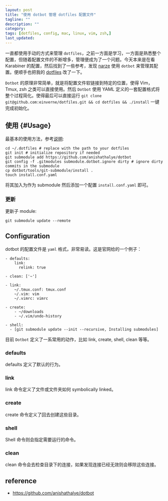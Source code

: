 ```yaml
---
layout: post
title: "使用 dotbot 管理 dotfiles 配置文件"
tagline: ""
description: ""
category:
tags: [dotfiles, config, mac, linux, vim, zsh,]
last_updated:
---
```


一直都使用手动的方式来管理 `dotfiles`，之前一方面是学习，一方面是熟悉整个配置，但随着配置文件的不断增多，管理便成为了一个问题。今天本来是在看 Karabiner 的配置，然后找到了一些参考，发现 [narze](https://github.com/narze/) 使用 `dotbot` 来管理其配置。便顺手也把我的 [dotfiles](https://github.com/einverne/dotfiles) 改了一下。

`Dotbot` 的原理非常简单，就是将配置文件软链接到特定的位置，使得 Vim，Tmux, zsh 之类可以直接使用。然后 `Dotbot` 使用 YAML 定义的一套配置格式将整个过程简化。使得最后可以直接运行 `git clone git@github.com:einverne/dotfiles.git && cd dotfiles && ./install` 一键完成初始化。

## 使用 {#Usage}
最基本的使用方法，参考[说明](https://github.com/anishathalye/dotbot#getting-started):

```
cd ~/.dotfiles # replace with the path to your dotfiles
git init # initialize repository if needed
git submodule add https://github.com/anishathalye/dotbot
git config -f .gitmodules submodule.dotbot.ignore dirty # ignore dirty commits in the submodule
cp dotbot/tools/git-submodule/install .
touch install.conf.yaml
```

将其加入为作为 submodule 然后添加一个配置 `install.conf.yaml` 即可。

### 更新
更新子 module:

```
git submodule update --remote 
```


## Configuration

dotbot 的配置文件是 `yaml` 格式，非常易读。这是官网给的一个例子：

```
- defaults:
    link:
      relink: true

- clean: ['~']

- link:
    ~/.tmux.conf: tmux.conf
    ~/.vim: vim
    ~/.vimrc: vimrc

- create:
    - ~/downloads
    - ~/.vim/undo-history

- shell:
  - [git submodule update --init --recursive, Installing submodules]
```

目前 `Dotbot` 定义了一系常用的动作，比如 link, create, shell, clean 等等。

### defaults
defaults 定义了默认的行为。

### link

link 命令定义了文件或文件夹如何 symbolically linked。

### create

create 命令定义了回去创建这些目录。

### shell
Shell 命令则会指定需要运行的命令。

### clean
clean 命令会去检查目录下的连接，如果发现连接已经无效则会移除这些连接。


## reference

- <https://github.com/anishathalye/dotbot>

